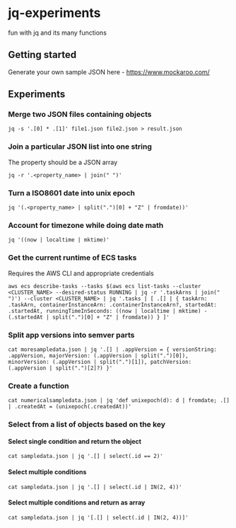 # jq-experiments

fun with jq and its many functions

## Getting started

Generate your own sample JSON here - https://www.mockaroo.com/

## Experiments

### Merge two JSON files containing objects

```
jq -s '.[0] * .[1]' file1.json file2.json > result.json
```

### Join a particular JSON list into one string

The property should be a JSON array

```
jq -r '.<property_name> | join(" ")'
```

### Turn a ISO8601 date into unix epoch

```
jq '(.<property_name> | split(".")[0] + "Z" | fromdate))'
```

### Account for timezone while doing date math

```
jq '((now | localtime | mktime)'
```

### Get the current runtime of ECS tasks

Requires the AWS CLI and appropriate credentials

```
aws ecs describe-tasks --tasks $(aws ecs list-tasks --cluster <CLUSTER_NAME> --desired-status RUNNING | jq -r '.taskArns | join(" ")') --cluster <CLUSTER_NAME> | jq '.tasks | [ .[] | { taskArn: .taskArn, containerInstanceArn: .containerInstanceArn?, startedAt: .startedAt, runningTimeInSeconds: ((now | localtime | mktime) - (.startedAt | split(".")[0] + "Z" | fromdate)) } ]'
```

### Split app versions into semver parts

```
cat moresampledata.json | jq '.[] | .appVersion = { versionString: .appVersion, majorVersion: (.appVersion | split(".")[0]), minorVersion: (.appVersion | split(".")[1]), patchVersion: (.appVersion | split(".")[2]?) }'
```

### Create a function

```
cat numericalsampledata.json | jq 'def unixepoch(d): d | fromdate; .[] | .createdAt = (unixepoch(.createdAt))'
```

### Select from a list of objects based on the key

#### Select single condition and return the object

```
cat sampledata.json | jq '.[] | select(.id == 2)'
```

#### Select multiple conditions

```
cat sampledata.json | jq '.[] | select(.id | IN(2, 4))'
```

#### Select multiple conditions and return as array

```
cat sampledata.json | jq '[.[] | select(.id | IN(2, 4))]'
```
